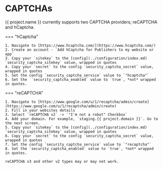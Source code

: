 # CAPTCHAs

{{ project.name }} currently supports two CAPTCHA providers; reCAPTCHA and hCaptcha.

=== "hCaptcha"

    1. Navigate to [https://www.hcaptcha.com/](https://www.hcaptcha.com/)
    2. Create an account - `Add hCaptcha for Publishers to my website or app`
    3. Copy your `sitekey` to the [config](../configuration/index.md) `security_captcha_sitekey` value, wrapped in quotes
    4. Copy your `secret` to the config `security_captcha_secret` value, wrapped in quotes
    5. Set the config `security_captcha_service` value to `"hcaptcha"`
    6. Set the  `security_captcha_enabled` value to `true`, *not* wrapped in quotes.

=== "reCAPTCHA"

    1. Navigate to [https://www.google.com/u/1/recaptcha/admin/create](https://www.google.com/u/1/recaptcha/admin/create)
    2. Fill in your websites details
    3. Select `reCAPTCHA v2` -> `"I'm not a robot" Checkbox`
    4. Add your domain. For example, `staging.{{ project.domain }}`. Go to the next screen.
    5. Copy your `sitekey` to the [config](../configuration/index.md) `security_captcha_sitekey` value, wrapped in quotes
    6. Copy your `secret` to the config `security_captcha_secret` value, wrapped in quotes
    7. Set the config `security_captcha_service` value to `"recaptcha"`
    8. Set the `security_captcha_enabled` value to `true`, *not* wrapped in quotes.

    reCAPTCHA v3 and other v2 types may or may not work.
